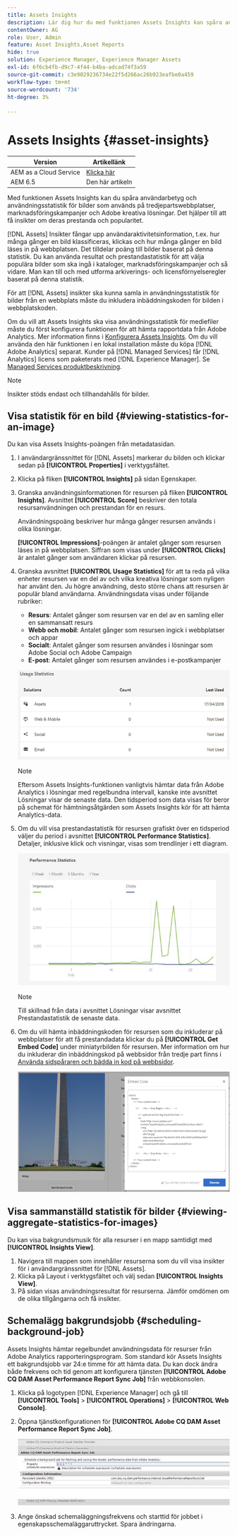 ```yaml
---
title: Assets Insights
description: Lär dig hur du med funktionen Assets Insights kan spåra användarbetyg och användningsstatistik för bilder som används på tredjepartswebbplatser, marknadsföringskampanjer och Adobe kreativa lösningar.
contentOwner: AG
role: User, Admin
feature: Asset Insights,Asset Reports
hide: true
solution: Experience Manager, Experience Manager Assets
exl-id: 6f6cb4fb-d9c7-4f44-b4ba-adcad74f3a59
source-git-commit: c3e9029236734e22f5d266ac26b923eafbe0a459
workflow-type: tm+mt
source-wordcount: '734'
ht-degree: 3%

---
```


# Assets Insights {#asset-insights}

| Version | Artikellänk |
| -------- | ---------------------------- |
| AEM as a Cloud Service | [Klicka här](https://experienceleague.adobe.com/docs/experience-manager-cloud-service/content/assets/manage/assets-insights.html?lang=en) |
| AEM 6.5 | Den här artikeln |

Med funktionen Assets Insights kan du spåra användarbetyg och användningsstatistik för bilder som används på tredjepartswebbplatser, marknadsföringskampanjer och Adobe kreativa lösningar. Det hjälper till att få insikter om deras prestanda och popularitet.

[!DNL Assets] Insikter fångar upp användaraktivitetsinformation, t.ex. hur många gånger en bild klassificeras, klickas och hur många gånger en bild läses in på webbplatsen. Det tilldelar poäng till bilder baserat på denna statistik. Du kan använda resultat och prestandastatistik för att välja populära bilder som ska ingå i kataloger, marknadsföringskampanjer och så vidare. Man kan till och med utforma arkiverings- och licensförnyelseregler baserat på denna statistik.

För att [!DNL Assets] insikter ska kunna samla in användningsstatistik för bilder från en webbplats måste du inkludera inbäddningskoden för bilden i webbplatskoden.

Om du vill att Assets Insights ska visa användningsstatistik för mediefiler måste du först konfigurera funktionen för att hämta rapportdata från Adobe Analytics. Mer information finns i [Konfigurera Assets Insights](/help/assets/configure-asset-insights.md). Om du vill använda den här funktionen i en lokal installation måste du köpa [!DNL Adobe Analytics] separat. Kunder på [!DNL Managed Services] får [!DNL Analytics] licens som paketerats med [!DNL Experience Manager]. Se [Managed Services produktbeskrivning](https://helpx.adobe.com/legal/product-descriptions/adobe-experience-manager-managed-services.html).

>[!NOTE]
>
>Insikter stöds endast och tillhandahålls för bilder.

## Visa statistik för en bild {#viewing-statistics-for-an-image}

Du kan visa Assets Insights-poängen från metadatasidan.

1. I användargränssnittet för [!DNL Assets] markerar du bilden och klickar sedan på **[!UICONTROL Properties]** i verktygsfältet.
1. Klicka på fliken **[!UICONTROL Insights]** på sidan Egenskaper.
1. Granska användningsinformationen för resursen på fliken **[!UICONTROL Insights]**. Avsnittet **[!UICONTROL Score]** beskriver den totala resursanvändningen och prestandan för en resurs.

   Användningspoäng beskriver hur många gånger resursen används i olika lösningar.

   **[!UICONTROL Impressions]**-poängen är antalet gånger som resursen läses in på webbplatsen. Siffran som visas under **[!UICONTROL Clicks]** är antalet gånger som användaren klickar på resursen.

1. Granska avsnittet **[!UICONTROL Usage Statistics]** för att ta reda på vilka enheter resursen var en del av och vilka kreativa lösningar som nyligen har använt den. Ju högre användning, desto större chans att resursen är populär bland användarna. Användningsdata visas under följande rubriker:

   * **Resurs**: Antalet gånger som resursen var en del av en samling eller en sammansatt resurs
   * **Webb och mobil**: Antalet gånger som resursen ingick i webbplatser och appar
   * **Socialt**: Antalet gånger som resursen användes i lösningar som Adobe Social och Adobe Campaign
   * **E-post**: Antalet gånger som resursen användes i e-postkampanjer

   ![usage_Statistics](assets/usage_statistics.png)

   >[!NOTE]
   >
   >Eftersom Assets Insights-funktionen vanligtvis hämtar data från Adobe Analytics i lösningar med regelbundna intervall, kanske inte avsnittet Lösningar visar de senaste data. Den tidsperiod som data visas för beror på schemat för hämtningsåtgärden som Assets Insights kör för att hämta Analytics-data.

1. Om du vill visa prestandastatistik för resursen grafiskt över en tidsperiod väljer du period i avsnittet **[!UICONTROL Performance Statistics]**. Detaljer, inklusive klick och visningar, visas som trendlinjer i ett diagram.

   ![chlimage_1-3](assets/chlimage_1-3.jpeg)

   >[!NOTE]
   >
   >Till skillnad från data i avsnittet Lösningar visar avsnittet Prestandastatistik de senaste data.

1. Om du vill hämta inbäddningskoden för resursen som du inkluderar på webbplatser för att få prestandadata klickar du på **[!UICONTROL Get Embed Code]** under miniatyrbilden för resursen. Mer information om hur du inkluderar din inbäddningskod på webbsidor från tredje part finns i [Använda sidspåraren och bädda in kod på webbsidor](/help/assets/use-page-tracker.md).

   ![chlimage_1-98](assets/chlimage_1-303.png)

## Visa sammanställd statistik för bilder {#viewing-aggregate-statistics-for-images}

Du kan visa bakgrundsmusik för alla resurser i en mapp samtidigt med **[!UICONTROL Insights View]**.

1. Navigera till mappen som innehåller resurserna som du vill visa insikter för i användargränssnittet för [!DNL Assets].
1. Klicka på Layout i verktygsfältet och välj sedan **[!UICONTROL Insights View]**.
1. På sidan visas användningsresultat för resurserna. Jämför omdömen om de olika tillgångarna och få insikter.

## Schemalägg bakgrundsjobb {#scheduling-background-job}

Assets Insights hämtar regelbundet användningsdata för resurser från Adobe Analytics rapporteringsprogram. Som standard kör Assets Insights ett bakgrundsjobb var 24:e timme för att hämta data. Du kan dock ändra både frekvens och tid genom att konfigurera tjänsten **[!UICONTROL Adobe CQ DAM Asset Performance Report Sync Job]** från webbkonsolen.

1. Klicka på logotypen [!DNL Experience Manager] och gå till **[!UICONTROL Tools]** > **[!UICONTROL Operations]** > **[!UICONTROL Web Console]**.
1. Öppna tjänstkonfigurationen för **[!UICONTROL Adobe CQ DAM Asset Performance Report Sync Job]**.

   ![chlimage_1-99](assets/chlimage_1-304.png)

1. Ange önskad schemaläggningsfrekvens och starttid för jobbet i egenskapsschemaläggaruttrycket. Spara ändringarna.
